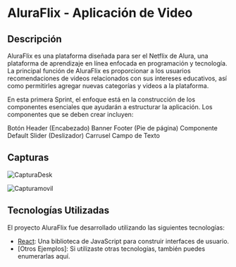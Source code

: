 # AluraFlix - Aplicación de Video

## Descripción
AluraFlix es una plataforma diseñada para ser el Netflix de Alura, una plataforma de aprendizaje en línea enfocada en programación y tecnología. La principal función de AluraFlix es proporcionar a los usuarios recomendaciones de videos relacionados con sus intereses educativos, así como permitirles agregar nuevas categorías y videos a la plataforma.

En esta primera Sprint, el enfoque está en la construcción de los componentes esenciales que ayudarán a estructurar la aplicación. Los componentes que se deben crear incluyen:

Botón
Header (Encabezado)
Banner
Footer (Pie de página)
Componente Default
Slider (Deslizador)
Carrusel
Campo de Texto

## Capturas
![CapturaDesk](https://github.com/carlosalegriam/videoflix/src/assets/img/cap1.png)

![Capturamovil](https://github.com/carlosalegriam/videoflix/src/assets/img/cap2.png)

## Tecnologías Utilizadas

El proyecto AluraFlix fue desarrollado utilizando las siguientes tecnologías:

- [React](https://reactjs.org/): Una biblioteca de JavaScript para construir interfaces de usuario.
- [Otros Ejemplos]: Si utilizaste otras tecnologías, también puedes enumerarlas aquí.



